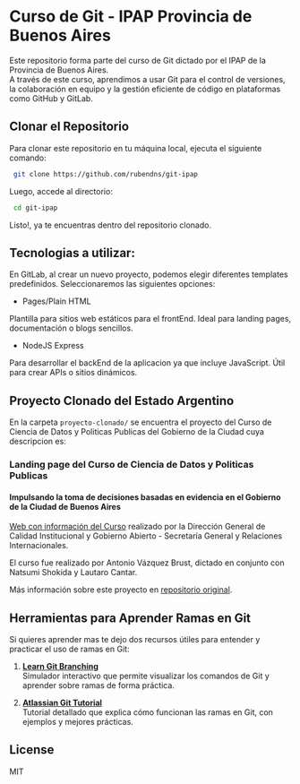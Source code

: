 # Curso de Git - IPAP Provincia de Buenos Aires

Este repositorio forma parte del curso de Git dictado por el IPAP de la Provincia de Buenos Aires.  
A través de este curso, aprendimos a usar Git para el control de versiones, la colaboración en equipo y la gestión eficiente de código en plataformas como GitHub y GitLab.


## Clonar el Repositorio

Para clonar este repositorio en tu máquina local, ejecuta el siguiente comando:
```sh
 git clone https://github.com/rubendns/git-ipap
```
Luego, accede al directorio:
```sh
 cd git-ipap
```
Listo!, ya te encuentras dentro del repositorio clonado.


## Tecnologias a utilizar:
En GitLab, al crear un nuevo proyecto, podemos elegir diferentes templates predefinidos. Seleccionaremos las siguientes opciones:

- Pages/Plain HTML

Plantilla para sitios web estáticos para el frontEnd.
Ideal para landing pages, documentación o blogs sencillos.

- NodeJS Express

Para desarrollar el backEnd de la aplicacion ya que incluye JavaScript.
Útil para crear APIs o sitios dinámicos.


## Proyecto Clonado del Estado Argentino

En la carpeta `proyecto-clonado/` se encuentra el proyecto del Curso de Ciencia de Datos y Politicas Publicas del Gobierno de la Ciudad cuya descripcion es:

### Landing page del Curso de Ciencia de Datos y Politicas Publicas 
#### Impulsando la toma de decisiones basadas en evidencia en el Gobierno de la Ciudad de Buenos Aires

[Web con información del Curso](https://datosgcba.github.io/curso-datos/) realizado por la Dirección General de Calidad Institucional y Gobierno Abierto - Secretaría General y Relaciones Internacionales.

El curso fue realizado por Antonio Vázquez Brust, dictado en conjunto con Natsumi Shokida y Lautaro Cantar.

Más información sobre este proyecto en [repositorio original](https://datosgcba.github.io/curso-datos/).


## Herramientas para Aprender Ramas en Git

Si quieres aprender mas te dejo dos recursos útiles para entender y practicar el uso de ramas en Git:

1. **[Learn Git Branching](https://learngitbranching.js.org/)**  
   Simulador interactivo que permite visualizar los comandos de Git y aprender sobre ramas de forma práctica.

2. **[Atlassian Git Tutorial](https://www.atlassian.com/git/tutorials/learn-git-with-bitbucket-cloud)**  
   Tutorial detallado que explica cómo funcionan las ramas en Git, con ejemplos y mejores prácticas.


## License

MIT